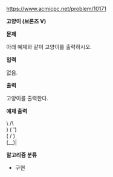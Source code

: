 https://www.acmicpc.net/problem/10171

**고양이 (브론즈 V)**

**문제**

아래 예제와 같이 고양이를 출력하시오.

**입력**

없음.

**출력**

고양이를 출력한다.

**예제 출력**

\    /\ <br>
)  ( ') <br>
(  /  ) <br>
\(__)| <br>

**알고리즘 분류**

- 구현
